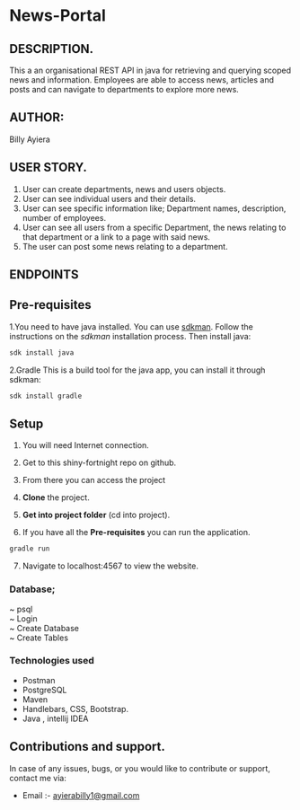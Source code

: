# News-Portal

## DESCRIPTION.

This a an organisational REST API in java for retrieving and querying scoped news and information. Employees are able to access news, articles and posts and can navigate to departments to explore more news.

## AUTHOR: 
Billy Ayiera

## USER STORY.
1. User can create departments, news and users objects.
2. User can see individual users and their details.
3. User can see specific information like; Department names, description, number of employees.
4. User can see all users from a specific Department, the news relating to that department or a link to a page with said news. 
5. The user can post some news relating to a department.

## ENDPOINTS

## Pre-requisites
1.You need to have java installed. You can use [sdkman](https://sdkman.io/).
Follow the instructions on the _sdkman_ installation process. Then install java:
 ```bash
sdk install java
 ```

2.Gradle
This is a build tool for the java app, you can install it through sdkman:
```bash
sdk install gradle
```
## Setup
1. You will need Internet connection.

2. Get to this shiny-fortnight repo on github.

3. From there you can access the project

4. **Clone** the project.

5. **Get into project folder** (cd into project).

6. If you have all the **Pre-requisites** you can run the application.
 ``` bash
gradle run
 ```
7. Navigate to localhost:4567 to view the website.

### Database;
~ psql <br>
~ Login <br>
~ Create Database <br>
~ Create Tables

### Technologies used
- Postman
- PostgreSQL
- Maven
- Handlebars, CSS, Bootstrap.
- Java , intellij IDEA

## Contributions and support.
In case of any issues, bugs, or you would like to contribute or support, contact me via: 
- Email :- ayierabilly1@gmail.com